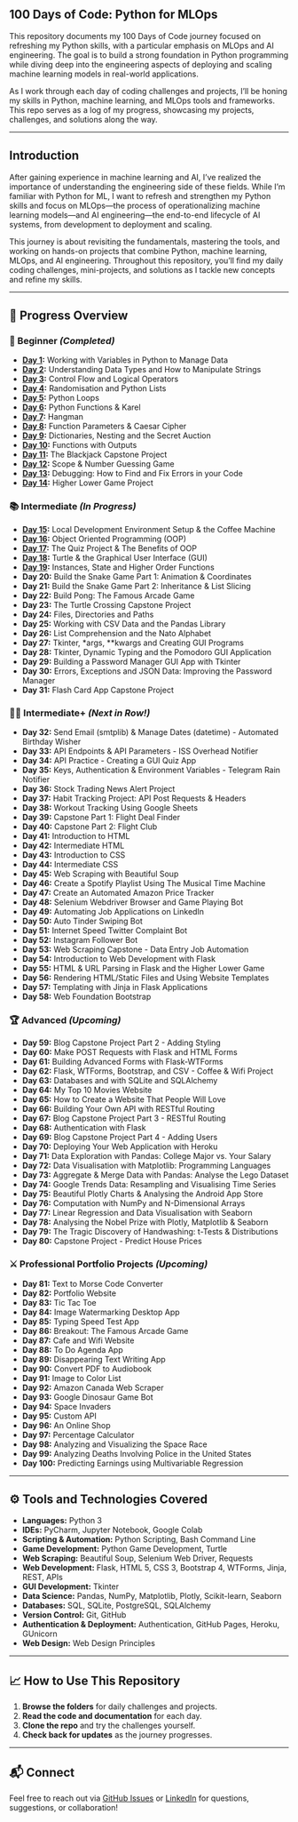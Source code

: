 ## 100 Days of Code: Python for MLOps

This repository documents my 100 Days of Code journey focused on refreshing my Python skills, with a particular emphasis on MLOps and AI engineering. The goal is to build a strong foundation in Python programming while diving deep into the engineering aspects of deploying and scaling machine learning models in real-world applications.

As I work through each day of coding challenges and projects, I’ll be honing my skills in Python, machine learning, and MLOps tools and frameworks. This repo serves as a log of my progress, showcasing my projects, challenges, and solutions along the way.

---

## Introduction

After gaining experience in machine learning and AI, I’ve realized the importance of understanding the engineering side of these fields. While I’m familiar with Python for ML, I want to refresh and strengthen my Python skills and focus on MLOps—the process of operationalizing machine learning models—and AI engineering—the end-to-end lifecycle of AI systems, from development to deployment and scaling.

This journey is about revisiting the fundamentals, mastering the tools, and working on hands-on projects that combine Python, machine learning, MLOps, and AI engineering. Throughout this repository, you’ll find my daily coding challenges, mini-projects, and solutions as I tackle new concepts and refine my skills.

---

## 📅 Progress Overview

### 🔰 Beginner _(Completed)_
- **[Day 1](https://github.com/Monica-Ashok/100DaysOfCode-Python-MLOps/tree/main/100DaysOfCode_Python/Day_01):** Working with Variables in Python to Manage Data
- **[Day 2](https://github.com/Monica-Ashok/100DaysOfCode-Python-MLOps/tree/main/100DaysOfCode_Python/Day_02):** Understanding Data Types and How to Manipulate Strings
- **[Day 3](https://github.com/Monica-Ashok/100DaysOfCode-Python-MLOps/tree/main/100DaysOfCode_Python/Day_03):** Control Flow and Logical Operators
- **[Day 4](https://github.com/Monica-Ashok/100DaysOfCode-Python-MLOps/tree/main/100DaysOfCode_Python/Day_04):** Randomisation and Python Lists
- **[Day 5](https://github.com/Monica-Ashok/100DaysOfCode-Python-MLOps/tree/main/100DaysOfCode_Python/Day_05):** Python Loops
- **[Day 6](https://github.com/Monica-Ashok/100DaysOfCode-Python-MLOps/tree/main/100DaysOfCode_Python/Day_06):** Python Functions & Karel
- **[Day 7](https://github.com/Monica-Ashok/100DaysOfCode-Python-MLOps/tree/main/100DaysOfCode_Python/Day_07):** Hangman
- **[Day 8](https://github.com/Monica-Ashok/100DaysOfCode-Python-MLOps/tree/main/100DaysOfCode_Python/Day_08):** Function Parameters & Caesar Cipher
- **[Day 9](https://github.com/Monica-Ashok/100DaysOfCode-Python-MLOps/tree/main/100DaysOfCode_Python/Day_09):** Dictionaries, Nesting and the Secret Auction
- **[Day 10](https://github.com/Monica-Ashok/100DaysOfCode-Python-MLOps/tree/main/100DaysOfCode_Python/Day_10):** Functions with Outputs
- **[Day 11](https://github.com/Monica-Ashok/100DaysOfCode-Python-MLOps/tree/main/100DaysOfCode_Python/Day_11):** The Blackjack Capstone Project
- **[Day 12](https://github.com/Monica-Ashok/100DaysOfCode-Python-MLOps/tree/main/100DaysOfCode_Python/Day_12):** Scope & Number Guessing Game
- **[Day 13](https://github.com/Monica-Ashok/100DaysOfCode-Python-MLOps/tree/main/100DaysOfCode_Python/Day_13):** Debugging: How to Find and Fix Errors in your Code
- **[Day 14](https://github.com/Monica-Ashok/100DaysOfCode-Python-MLOps/tree/main/100DaysOfCode_Python/Day_14):** Higher Lower Game Project

### 📚 Intermediate _(In Progress)_
- **[Day 15](https://github.com/Monica-Ashok/100DaysOfCode-Python-MLOps/tree/main/100DaysOfCode_Python/Day_15):** Local Development Environment Setup & the Coffee Machine
- **[Day 16](https://github.com/Monica-Ashok/100DaysOfCode-Python-MLOps/tree/main/100DaysOfCode_Python/Day_16):** Object Oriented Programming (OOP)
- **[Day 17](https://github.com/Monica-Ashok/100DaysOfCode-Python-MLOps/tree/main/100DaysOfCode_Python/Day_17):** The Quiz Project & The Benefits of OOP
- **[Day 18](https://github.com/Monica-Ashok/100DaysOfCode-Python-MLOps/tree/main/100DaysOfCode_Python/Day_19):** Turtle & the Graphical User Interface (GUI)
- **[Day 19](https://github.com/Monica-Ashok/100DaysOfCode-Python-MLOps/tree/main/100DaysOfCode_Python/Day_19):** Instances, State and Higher Order Functions
- **Day 20:** Build the Snake Game Part 1: Animation & Coordinates
- **Day 21:** Build the Snake Game Part 2: Inheritance & List Slicing
- **Day 22:** Build Pong: The Famous Arcade Game
- **Day 23:** The Turtle Crossing Capstone Project
- **Day 24:** Files, Directories and Paths
- **Day 25:** Working with CSV Data and the Pandas Library
- **Day 26:** List Comprehension and the Nato Alphabet
- **Day 27:** Tkinter, *args, **kwargs and Creating GUI Programs
- **Day 28:** Tkinter, Dynamic Typing and the Pomodoro GUI Application
- **Day 29:** Building a Password Manager GUI App with Tkinter
- **Day 30:** Errors, Exceptions and JSON Data: Improving the Password Manager
- **Day 31:** Flash Card App Capstone Project

### 👨‍💻 Intermediate+ _(Next in Row!)_
- **Day 32:** Send Email (smtplib) & Manage Dates (datetime) - Automated Birthday Wisher
- **Day 33:** API Endpoints & API Parameters - ISS Overhead Notifier
- **Day 34:** API Practice - Creating a GUI Quiz App
- **Day 35:** Keys, Authentication & Environment Variables - Telegram Rain Notifier
- **Day 36:** Stock Trading News Alert Project
- **Day 37:** Habit Tracking Project: API Post Requests & Headers
- **Day 38:** Workout Tracking Using Google Sheets
- **Day 39:** Capstone Part 1: Flight Deal Finder
- **Day 40:** Capstone Part 2: Flight Club
- **Day 41:** Introduction to HTML
- **Day 42:** Intermediate HTML
- **Day 43:** Introduction to CSS
- **Day 44:** Intermediate CSS
- **Day 45:** Web Scraping with Beautiful Soup
- **Day 46:** Create a Spotify Playlist Using The Musical Time Machine
- **Day 47:** Create an Automated Amazon Price Tracker
- **Day 48:** Selenium Webdriver Browser and Game Playing Bot
- **Day 49:** Automating Job Applications on LinkedIn
- **Day 50:** Auto Tinder Swiping Bot
- **Day 51:** Internet Speed Twitter Complaint Bot
- **Day 52:** Instagram Follower Bot
- **Day 53:** Web Scraping Capstone - Data Entry Job Automation
- **Day 54:** Introduction to Web Development with Flask
- **Day 55:** HTML & URL Parsing in Flask and the Higher Lower Game
- **Day 56:** Rendering HTML/Static Files and Using Website Templates
- **Day 57:** Templating with Jinja in Flask Applications
- **Day 58:** Web Foundation Bootstrap

### 🏆 Advanced _(Upcoming)_
- **Day 59:** Blog Capstone Project Part 2 - Adding Styling
- **Day 60:** Make POST Requests with Flask and HTML Forms
- **Day 61:** Building Advanced Forms with Flask-WTForms
- **Day 62:** Flask, WTForms, Bootstrap, and CSV - Coffee & Wifi Project
- **Day 63:** Databases and with SQLite and SQLAlchemy
- **Day 64:** My Top 10 Movies Website
- **Day 65:** How to Create a Website That People Will Love
- **Day 66:** Building Your Own API with RESTful Routing
- **Day 67:** Blog Capstone Project Part 3 - RESTful Routing
- **Day 68:** Authentication with Flask
- **Day 69:** Blog Capstone Project Part 4 - Adding Users
- **Day 70:** Deploying Your Web Application with Heroku
- **Day 71:** Data Exploration with Pandas: College Major vs. Your Salary
- **Day 72:** Data Visualisation with Matplotlib: Programming Languages
- **Day 73:** Aggregate & Merge Data with Pandas: Analyse the Lego Dataset
- **Day 74:** Google Trends Data: Resampling and Visualising Time Series
- **Day 75:** Beautiful Plotly Charts & Analysing the Android App Store
- **Day 76:** Computation with NumPy and N-Dimensional Arrays
- **Day 77:** Linear Regression and Data Visualisation with Seaborn
- **Day 78:** Analysing the Nobel Prize with Plotly, Matplotlib & Seaborn
- **Day 79:** The Tragic Discovery of Handwashing: t-Tests & Distributions
- **Day 80:** Capstone Project - Predict House Prices

### ⚔ Professional Portfolio Projects _(Upcoming)_
- **Day 81:** Text to Morse Code Converter
- **Day 82:** Portfolio Website
- **Day 83:** Tic Tac Toe
- **Day 84:** Image Watermarking Desktop App
- **Day 85:** Typing Speed Test App
- **Day 86:** Breakout: The Famous Arcade Game
- **Day 87:** Cafe and Wifi Website
- **Day 88:** To Do Agenda App
- **Day 89:** Disappearing Text Writing App
- **Day 90:** Convert PDF to Audiobook
- **Day 91:** Image to Color List
- **Day 92:** Amazon Canada Web Scraper
- **Day 93:** Google Dinosaur Game Bot
- **Day 94:** Space Invaders
- **Day 95:** Custom API
- **Day 96:** An Online Shop
- **Day 97:** Percentage Calculator
- **Day 98:** Analyzing and Visualizing the Space Race
- **Day 99:** Analyzing Deaths Involving Police in the United States
- **Day 100:** Predicting Earnings using Multivariable Regression

---

## ⚙ Tools and Technologies Covered

- **Languages:** Python 3
- **IDEs:** PyCharm, Jupyter Notebook, Google Colab
- **Scripting & Automation:** Python Scripting, Bash Command Line
- **Game Development:** Python Game Development, Turtle
- **Web Scraping:** Beautiful Soup, Selenium Web Driver, Requests
- **Web Development:** Flask, HTML 5, CSS 3, Bootstrap 4, WTForms, Jinja, REST, APIs
- **GUI Development:** Tkinter
- **Data Science:** Pandas, NumPy, Matplotlib, Plotly, Scikit-learn, Seaborn
- **Databases:** SQL, SQLite, PostgreSQL, SQLAlchemy
- **Version Control:** Git, GitHub
- **Authentication & Deployment:** Authentication, GitHub Pages, Heroku, GUnicorn
- **Web Design:** Web Design Principles

---

## 📈 How to Use This Repository

1. **Browse the folders** for daily challenges and projects.
2. **Read the code and documentation** for each day.
3. **Clone the repo** and try the challenges yourself.
4. **Check back for updates** as the journey progresses.

---

## 📬 Connect

Feel free to reach out via [GitHub Issues](https://github.com/Monica-Ashok/100DaysOfCode-Python-MLOps/issues) or [LinkedIn](https://www.linkedin.com/in/monica-ashokkumar/) for questions, suggestions, or collaboration!

